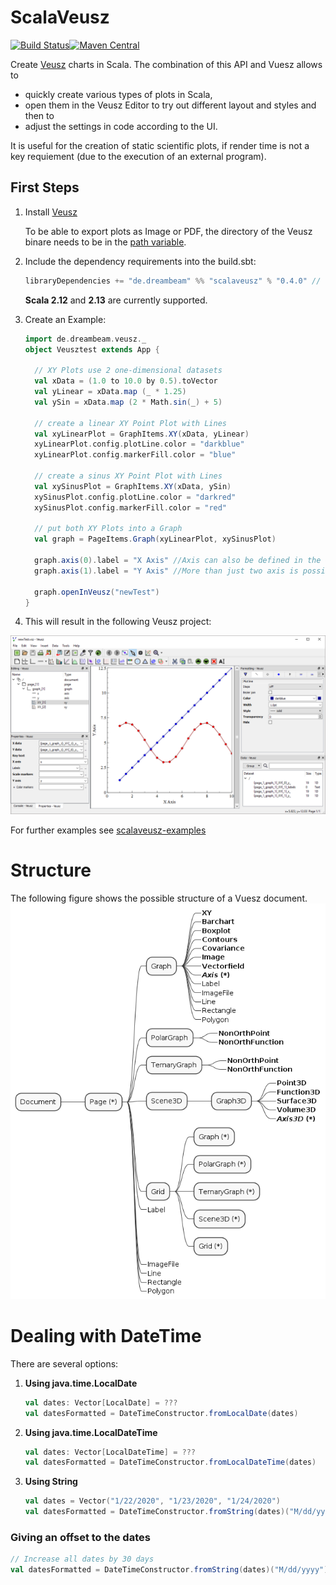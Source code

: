 # ScalaVeusz
[![Build Status](https://travis-ci.org/staeff777/scalaveusz.svg?branch=master)](https://travis-ci.org/staeff777/scalaveusz)[![Maven Central](https://maven-badges.herokuapp.com/maven-central/de.dreambeam/scalaveusz_2.12/badge.svg)](https://maven-badges.herokuapp.com/maven-central/de.dreambeam/scalaveusz_2.12)

Create [Veusz](https://veusz.github.io/) charts in Scala.
The combination of this API and Vuesz allows to 
- quickly create various types of plots in Scala, 
- open them in the Veusz Editor to try out different layout and styles and then to
- adjust the settings in code according to the UI.

It is useful for the creation of static scientific plots, if render time is not a key requiement (due to the execution of an external program). 

## First Steps
1. Install [Veusz](https://veusz.github.io/download/)
   
   To be able to export plots as Image or PDF, the directory of the Veusz binare needs to be in the [path variable](https://en.wikipedia.org/wiki/PATH_(variable)). 

2. Include the dependency requirements into the build.sbt:
    ```scala
    libraryDependencies += "de.dreambeam" %% "scalaveusz" % "0.4.0" // version according to Maven Central Badge in the top of this page
    ```
    **Scala 2.12** and **2.13** are currently supported.
    
3. Create an Example:
    
    ```scala
    import de.dreambeam.veusz._
    object Veusztest extends App {
    
      // XY Plots use 2 one-dimensional datasets
      val xData = (1.0 to 10.0 by 0.5).toVector
      val yLinear = xData.map (_ * 1.25)
      val ySin = xData.map (2 * Math.sin(_) + 5)
    
      // create a linear XY Point Plot with Lines
      val xyLinearPlot = GraphItems.XY(xData, yLinear)
      xyLinearPlot.config.plotLine.color = "darkblue"
      xyLinearPlot.config.markerFill.color = "blue"
    
      // create a sinus XY Point Plot with Lines
      val xySinusPlot = GraphItems.XY(xData, ySin)
      xySinusPlot.config.plotLine.color = "darkred"
      xySinusPlot.config.markerFill.color = "red"
    
      // put both XY Plots into a Graph
      val graph = PageItems.Graph(xyLinearPlot, xySinusPlot)
    
      graph.axis(0).label = "X Axis" //Axis can also be defined in the Graph constructor
      graph.axis(1).label = "Y Axis" //More than just two axis is possible
    
      graph.openInVeusz("newTest")
    }
    ```

4. This will result in the following Veusz project:

![Veusz Document](https://raw.githubusercontent.com/staeff777/scalaveusz/master/documentation/example.png)

For further examples see [scalaveusz-examples](https://github.com/staeff777/scalaveusz-examples)

# Structure
The following figure shows the possible structure of a Vuesz document.
![Excerpt of ScalaVeusz Architecture](documentation/structure.png)


# Dealing with DateTime

There are several options:

1. **Using java.time.LocalDate**

    ```scala
    val dates: Vector[LocalDate] = ???
    val datesFormatted = DateTimeConstructor.fromLocalDate(dates)
    ```

2. **Using java.time.LocalDateTime**

    ```scala
    val dates: Vector[LocalDateTime] = ???
    val datesFormatted = DateTimeConstructor.fromLocalDateTime(dates)
    ```

3. **Using String**

    ```scala
    val dates = Vector("1/22/2020", "1/23/2020", "1/24/2020")
    val datesFormatted = DateTimeConstructor.fromString(dates)("M/dd/yyyy")
    ```

### Giving an offset to the dates

```scala
// Increase all dates by 30 days
val datesFormatted = DateTimeConstructor.fromString(dates)("M/dd/yyyy")(Map("dd"->30))
```
